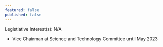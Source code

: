 ```yaml
---
featured: false
published: false
---
```

Legistlative Interest(s): N/A

* Vice Chairman at Science and Technology Committee until May 2023